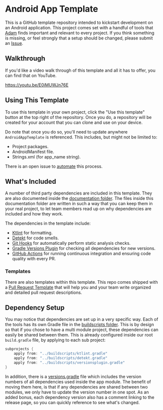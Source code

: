 # Android App Template

This is a GitHub template repository intended to kickstart development on an Android application. This project comes set with a handful of tools that [Adam](https://github.com/AdamMc331) finds important and relevant to every project. If you think something is missing, or feel strongly that a setup should be changed, please submit an [Issue](https://github.com/AdamMc331/AndroidAppTemplate/issues/new). 

## Walkthrough

If you'd like a video walk through of this template and all it has to offer, you can find that on YouTube. 

https://youtu.be/E0iMUWJn76E

## Using This Template

To use this template in your own project, click the "Use this template" button at the top right of the repository. Once you do, a repository will be created for your account that you can clone and use on your device.

Do note that once you do so, you'll need to update anywhere `AndroidAppTemplate` is referenced. This includes, but might not be limited to:

* Project packages.
* AndroidManifest file.
* Strings.xml (for app_name string). 

There is an open issue to [automate](https://github.com/AdamMc331/AndroidAppTemplate/issues/1) this process.

## What's Included

A number of third party dependencies are included in this template. They are also documented inside the [documentation folder](/documentation). The files inside this documentation folder are written in such a way that you can keep them in your real project, to let team members read up on why dependencies are included and how they work.

The dependencies in the template include:

* [Ktlint](/documentation/StaticAnalysis.md) for formatting.
* [Detekt](/documentation/StaticAnalysis.md) for code smells.
* [Git Hooks](/documentation/GitHooks.md) for automatically perform static analysis checks. 
* [Gradle Versions Plugin](/documentation/VersionsPlugin.md) for checking all dependencies for new versions.
* [GitHub Actions](/documentation/GitHubActions.md) for running continuous integration and ensuring code quality with every PR. 

### Templates

There are also templates within this template. This repo comes shipped with a [Pull Request Template](/.github/pull_request_template.md) that will help you and your team write organized and detailed pull request descriptions. 

## Dependency Setup

You may notice that dependencies are set up in a very specific way. Each of the tools has its own Gradle file in the [buildscripts folder](/buildscripts). This is by design so that if you chose to have a multi module project, these dependencies can easily be shared between them. This is already configured inside our root `build.gradle` file, by applying to each sub project:

```groovy
subprojects {
    apply from: "../buildscripts/ktlint.gradle"
    apply from: "../buildscripts/detekt.gradle"
    apply from: "../buildscripts/versionsplugin.gradle"
}
```

In addition, there is a [versions.gradle](/buildscripts/versions.gradle) file which includes the version numbers of all dependencies used inside the app module. The benefit of moving them here, is that if any dependencies are shared between two modules, we only have to update the version number in one spot. As an added bonus, each dependency version also has a comment linking to the release page, so you can quickly reference to see what's changed. 

